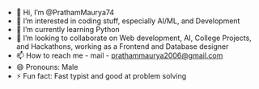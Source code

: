 - 👋 Hi, I’m @PrathamMaurya74
- 👀 I’m interested in coding stuff, especially AI/ML, and Development
- 🌱 I’m currently learning Python
- 💞️ I’m looking to collaborate on Web development, AI, College Projects, and Hackathons, working as a Frontend and Database designer 
- 📫 How to reach me - mail - prathammaurya2006@gmail.com
- 😄 Pronouns: Male
- ⚡ Fun fact: Fast typist and good at problem solving

<!---
PrathamMaurya74/PrathamMaurya74 is a ✨ special ✨ repository because its `README.md` (this file) appears on your GitHub profile.
You can click the Preview link to take a look at your changes.
--->
